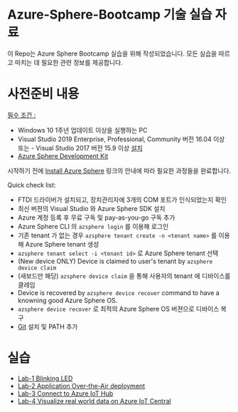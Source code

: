 # Azure-Sphere-Bootcamp 기술 실습 자료

이 Repo는 Azure Sphere Bootcamp 실습을 위해 작성되었습니다. 모든 실습을 따르고 마치는 데 필요한 관련 정보를 제공합니다. 

# 사전준비 내용

[필수 조건 :](https://docs.microsoft.com/ko-kr/azure-sphere/install/install)

- Windows 10 1주년 업데이트 이상을 실행하는 PC
- Visual Studio 2019 Enterprise, Professional, Community 버전 16.04 이상 또는 - Visual Studio 2017 버전 15.9 이상 [설치](https://www.visualstudio.com/)
- [Azure Sphere Development Kit](https://aka.ms/AzureSphereHardware)

시작하기 전에 [Install Azure Sphere](https://docs.microsoft.com/ko-kr/azure-sphere/install/overview) 링크의 안내에 따라 필요한 과정들을 완료합니다. 

Quick check list:
- FTDI 드라이버가 설치되고, 장치관리자에 3개의 COM 포트가 인식되었는지 확인
- 최신 버젼의 Visual Studio 와 Azure Sphere SDK 설치
- Azure 계정 등록 후 무료 구독 및 pay-as-you-go 구독 추가
- Azure Sphere CLI 의 `azsphere login` 를 이용해 로그인
- 기존 tenant 가 없는 경우 `azsphere tenant create -n <tenant name>` 를 이용해 Azure Sphere tenant 생성
- `azsphere tenant select -i <tenant id>` 로 Azure Sphere tenant 선택
- (New device ONLY) Device is claimed to user's tenant by `azsphere device claim`
- (새보드만 해당) `azsphere device claim` 을 통해 사용자의 tenant 에 디바이스를 클레임
- Device is recovered by `azsphere device recover` command to have a knowning good Azure Sphere OS.
- `azsphere device recover` 로 최적의 Azure Sphere OS 버젼으로 디바이스 복구
- [Git](https://git-scm.com/download/win) 설치 및 PATH 추가


# 실습

- [Lab-1 Blinking LED](Lab-1.md)
- [Lab-2 Application Over-the-Air deployment](Lab-2.md)
- [Lab-3 Connect to Azure IoT Hub](Lab-3.md)
- [Lab-4 Visualize real world data on Azure IoT Central](Lab-4.md)